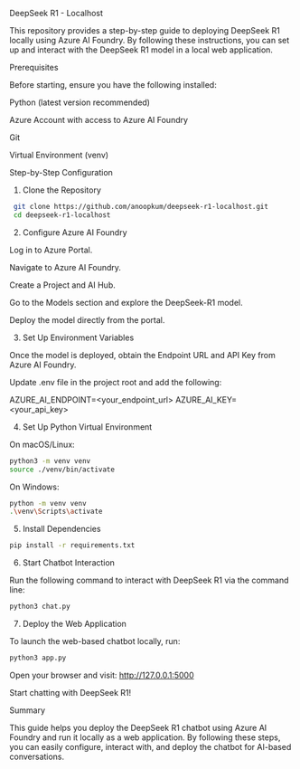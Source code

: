 DeepSeek R1 - Localhost

This repository provides a step-by-step guide to deploying DeepSeek R1 locally using Azure AI Foundry. By following these instructions, you can set up and interact with the DeepSeek R1 model in a local web application.

Prerequisites

Before starting, ensure you have the following installed:

Python (latest version recommended)

Azure Account with access to Azure AI Foundry

Git

Virtual Environment (venv)

Step-by-Step Configuration

1. Clone the Repository

```bash
 git clone https://github.com/anoopkum/deepseek-r1-localhost.git
 cd deepseek-r1-localhost
```

2. Configure Azure AI Foundry

Log in to Azure Portal.

Navigate to Azure AI Foundry.

Create a Project and AI Hub.

Go to the Models section and explore the DeepSeek-R1 model.

Deploy the model directly from the portal.

3. Set Up Environment Variables

Once the model is deployed, obtain the Endpoint URL and API Key from Azure AI Foundry.

Update  .env file in the project root and add the following:

AZURE_AI_ENDPOINT=<your_endpoint_url>
AZURE_AI_KEY=<your_api_key>

4. Set Up Python Virtual Environment

On macOS/Linux:

```bash
python3 -m venv venv
source ./venv/bin/activate
```


On Windows:

```bash
python -m venv venv
.\venv\Scripts\activate
```

5. Install Dependencies

```bash
pip install -r requirements.txt
```

6. Start Chatbot Interaction

Run the following command to interact with DeepSeek R1 via the command line:

```bash
python3 chat.py
```

7. Deploy the Web Application

To launch the web-based chatbot locally, run:

```bash
python3 app.py
```

Open your browser and visit: http://127.0.0.1:5000

Start chatting with DeepSeek R1!

Summary

This guide helps you deploy the DeepSeek R1 chatbot using Azure AI Foundry and run it locally as a web application. By following these steps, you can easily configure, interact with, and deploy the chatbot for AI-based conversations.
